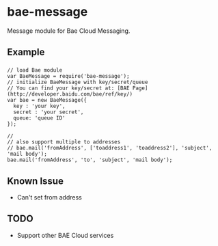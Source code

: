 bae-message [![Build Status](hthttps://github.com/pangwa/bae-message/edit/master/README.md#tps://travis-ci.org/pangwa/bae-message.png)](https://travis-ci.org/pangwa/bae-message)
===========

Message module for Bae Cloud Messaging.

Example
------
###
    // load Bae module
    var BaeMessage = require('bae-message');
    // initialize BaeMessage with key/secret/queue
    // You can find your key/secret at: [BAE Page](http://developer.baidu.com/bae/ref/key/)
    var bae = new BaeMessage({
      key : 'your key',
      secret : 'your secret',
      queue: 'queue ID'
    });
    
    // 
    // also support multiple to addresses
    // bae.mail('fromAddress', ['toaddress1', 'toaddress2'], 'subject', 'mail body');
    bae.mail('fromAddress', 'to', 'subject', 'mail body');
    
Known Issue
---
 * Can't set from address

TODO
---
 * Support other BAE Cloud services
